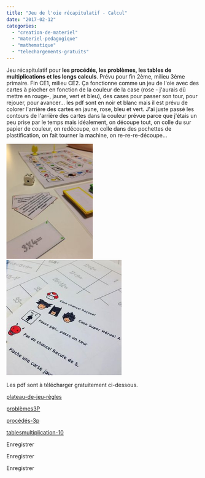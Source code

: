 ```yaml
---
title: "Jeu de l'oie récapitulatif - Calcul"
date: "2017-02-12"
categories: 
  - "creation-de-materiel"
  - "materiel-pedagogique"
  - "mathematique"
  - "telechargements-gratuits"
---
```


Jeu récapitulatif pour **les procédés, les problèmes, les tables de multiplications et les longs calculs**. Prévu pour fin 2ème, milieu 3ème primaire. Fin CE1, milieu CE2. Ça fonctionne comme un jeu de l'oie avec des cartes à piocher en fonction de la couleur de la case (rose - j'aurais dû mettre en rouge-, jaune, vert et bleu), des cases pour passer son tour, pour rejouer, pour avancer... les pdf sont en noir et blanc mais il est prévu de colorer l'arrière des cartes en jaune, rose, bleu et vert. J'ai juste passé les contours de l'arrière des cartes dans la couleur prévue parce que j'étais un peu prise par le temps mais idéalement, on découpe tout, on colle du sur papier de couleur, on redécoupe, on colle dans des pochettes de plastification, on fait tourner la machine, on re-re-re-découpe...

![](/static/img/16508034_10154511499236939_8377977345167864495_n-225x300.jpg) ![](/static/img/16507840_10154510923451939_5391557489974425255_n-300x300.jpg)

Les pdf sont à télécharger gratuitement ci-dessous.

[plateau-de-jeu-règles](http://sophielenaerts.be/wp-content/uploads/2017/02/plateau-de-jeu-règles.pdf)

[problèmes3P](http://sophielenaerts.be/wp-content/uploads/2017/02/problèmes3P.pdf)

[procédés-3p](http://sophielenaerts.be/wp-content/uploads/2017/02/procédés-3p.pdf)

[tablesmultiplication-10](http://sophielenaerts.be/wp-content/uploads/2017/02/tablesmultiplication-10.pdf)

Enregistrer

Enregistrer

Enregistrer
